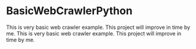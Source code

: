 # BasicWebCrawlerPython

This is very basic web crawler example. This project will improve in time by me.
This is very basic web crawler example. This project will improve in time by me.
